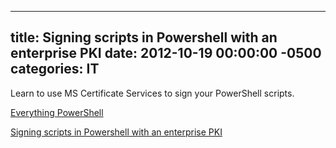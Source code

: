 ﻿---

title:  Signing scripts in Powershell with an enterprise PKI
date:   2012-10-19 00:00:00 -0500
categories: IT
---






Learn to use MS Certificate Services to sign your PowerShell scripts.

<a href="http://www.everythingpowershell.com">Everything PowerShell</a>

<a href="http://www.everythingpowershell.com/2010/04/signing-scripts-in-powershell-with-an-enterprise-pki.html">Signing scripts in Powershell with an enterprise PKI</a>



